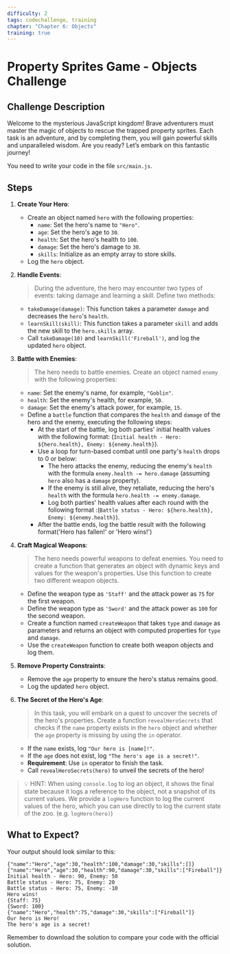 ```yaml
---
difficulty: 2
tags: codechallenge, training
chapter: "Chapter 6: Objects"
training: true
---
```


# Property Sprites Game - Objects Challenge

## Challenge Description

Welcome to the mysterious JavaScript kingdom! Brave adventurers must master the magic of objects to rescue the trapped property sprites. Each task is an adventure, and by completing them, you will gain powerful skills and unparalleled wisdom. Are you ready? Let’s embark on this fantastic journey!

You need to write your code in the file `src/main.js`.

## Steps

1. **Create Your Hero**:
   - Create an object named `hero` with the following properties:
     - `name`: Set the hero's name to `"Hero"`.
     - `age`: Set the hero's age to `30`.
     - `health`: Set the hero's health to `100`.
     - `damage`: Set the hero's damage to `30`.
     - `skills`: Initialize as an empty array to store skills.
   - Log the `hero` object.

2. **Handle Events**:
   > During the adventure, the hero may encounter two types of events: taking damage and learning a skill. Define two methods:
   - `takeDamage(damage)`: This function takes a parameter `damage` and decreases the `hero`'s `health`.
   - `learnSkill(skill)`: This function takes a parameter `skill` and adds the new skill to the `hero.skills` array.
   - Call `takeDamage(10)` and `learnSkill('Fireball')`, and log the updated `hero` object.

3. **Battle with Enemies**:
   > The hero needs to battle enemies. Create an object named `enemy` with the following properties:
   - `name`: Set the enemy's name, for example, `"Goblin"`.
   - `health`: Set the enemy's health, for example, `50`.
   - `damage`: Set the enemy's attack power, for example, `15`.
   - Define a `battle` function that compares the `health` and `damage` of the hero and the enemy, executing the following steps:
     - At the start of the battle, log both parties' initial health values with the following format: (`Initial health - Hero: ${hero.health}, Enemy: ${enemy.health}`).
     - Use a loop for turn-based combat until one party's `health` drops to 0 or below:
       - The hero attacks the enemy, reducing the enemy's `health` with the formula `enemy.health -= hero.damage` (assuming `hero` also has a `damage` property).
       - If the enemy is still alive, they retaliate, reducing the hero's `health` with the formula `hero.health -= enemy.damage`.
       - Log both parties' health values after each round with the following format :(`Battle status - Hero: ${hero.health}, Enemy: ${enemy.health}`).
     - After the battle ends, log the battle result with the following format('Hero has fallen!' or 'Hero wins!')


4. **Craft Magical Weapons**:
   > The hero needs powerful weapons to defeat enemies. You need to create a function that generates an object with dynamic keys and values for the weapon's properties. Use this function to create two different weapon objects.

   - Define the weapon type as `'Staff'` and the attack power as `75` for the first weapon.
   - Define the weapon type as `'Sword'` and the attack power as `100` for the second weapon.
   - Create a function named `createWeapon` that takes `type` and `damage` as parameters and returns an object with computed properties for `type` and `damage`.
   - Use the `createWeapon` function to create both weapon objects and log them.

5. **Remove Property Constraints**:
   - Remove the `age` property to ensure the hero's status remains good.
   - Log the updated `hero` object.

6. **The Secret of the Hero's Age**:
   > In this task, you will embark on a quest to uncover the secrets of the hero's properties. Create a function `revealHeroSecrets` that checks if the `name` property exists in the `hero` object and whether the `age` property is missing by using the `in` operator.
   - If the `name` exists, log `"Our hero is [name]!"`.
   - If the `age` does not exist, log `"The hero's age is a secret!"`.
   - **Requirement**: Use `in` operator to finish the task.
   - Call `revealHeroSecrets(hero)` to unveil the secrets of the hero!

> 💡 HINT: When using `console.log` to log an object, it shows the final state because it logs a reference to the object, not a snapshot of its current values. We provide a `logHero` function to log the current values of the hero, which you can use directly to log the current state of the zoo. (e.g. `logHero(hero)`)

## What to Expect?

Your output should look similar to this:

```
{"name":"Hero","age":30,"health":100,"damage":30,"skills":[]}
{"name":"Hero","age":30,"health":90,"damage":30,"skills":["Fireball"]}
Initial health - Hero: 90, Enemy: 50
Battle status - Hero: 75, Enemy: 20
Battle status - Hero: 75, Enemy: -10
Hero wins!
{Staff: 75}
{Sword: 100}
{"name":"Hero","health":75,"damage":30,"skills":["Fireball"]}
Our hero is Hero!
The hero's age is a secret!
```

Remember to download the solution to compare your code with the official solution.
